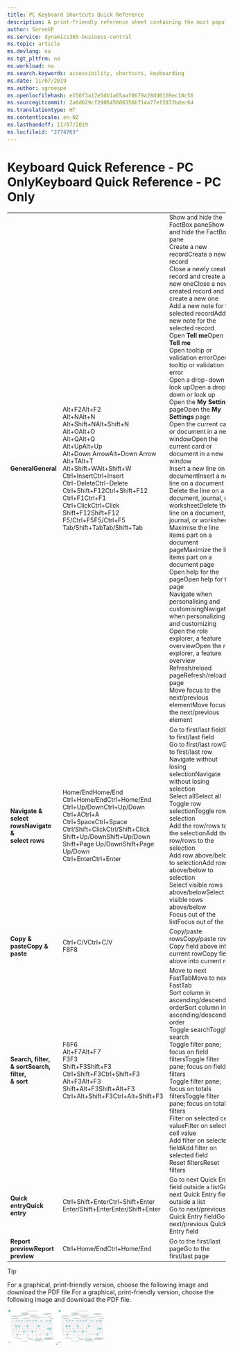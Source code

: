 ```yaml
---
title: PC Keyboard Shortcuts Quick Reference
description: A print-friendly reference sheet containing the most popular keyboard shortcuts for PC users.
author: SorenGP
ms.service: dynamics365-business-central
ms.topic: article
ms.devlang: na
ms.tgt_pltfrm: na
ms.workload: na
ms.search.keywords: accessibility, shortcuts, keyboarding
ms.date: 11/07/2019
ms.author: sgroespe
ms.openlocfilehash: e156f3a17e5db1a65aaf0679a28dd0169ec18c56
ms.sourcegitcommit: 2a6d629cf290645606356b714a77ef2872bdec64
ms.translationtype: HT
ms.contentlocale: en-NZ
ms.lasthandoff: 11/07/2019
ms.locfileid: "2774763"
---
```

# <a name="keyboard-quick-reference---pc-only"></a><span data-ttu-id="5a291-103">Keyboard Quick Reference - PC Only</span><span class="sxs-lookup"><span data-stu-id="5a291-103">Keyboard Quick Reference - PC Only</span></span>

||||  
|----------------|-----------|----------------|
|<span data-ttu-id="5a291-104">**General**</span><span class="sxs-lookup"><span data-stu-id="5a291-104">**General**</span></span>|<span data-ttu-id="5a291-105">Alt+F2</span><span class="sxs-lookup"><span data-stu-id="5a291-105">Alt+F2</span></span><br /><span data-ttu-id="5a291-106">Alt+N</span><span class="sxs-lookup"><span data-stu-id="5a291-106">Alt+N</span></span><br /><span data-ttu-id="5a291-107">Alt+Shift+N</span><span class="sxs-lookup"><span data-stu-id="5a291-107">Alt+Shift+N</span></span><br /><span data-ttu-id="5a291-108">Alt+O</span><span class="sxs-lookup"><span data-stu-id="5a291-108">Alt+O</span></span><br /><span data-ttu-id="5a291-109">Alt+Q</span><span class="sxs-lookup"><span data-stu-id="5a291-109">Alt+Q</span></span><br /><span data-ttu-id="5a291-110">Alt+Up</span><span class="sxs-lookup"><span data-stu-id="5a291-110">Alt+Up</span></span><br /><span data-ttu-id="5a291-111">Alt+Down Arrow</span><span class="sxs-lookup"><span data-stu-id="5a291-111">Alt+Down Arrow</span></span><br /><span data-ttu-id="5a291-112">Alt+T</span><span class="sxs-lookup"><span data-stu-id="5a291-112">Alt+T</span></span><br /><span data-ttu-id="5a291-113">Alt+Shift+W</span><span class="sxs-lookup"><span data-stu-id="5a291-113">Alt+Shift+W</span></span><br /><span data-ttu-id="5a291-114">Ctrl+Insert</span><span class="sxs-lookup"><span data-stu-id="5a291-114">Ctrl+Insert</span></span><br /><span data-ttu-id="5a291-115">Ctrl-Delete</span><span class="sxs-lookup"><span data-stu-id="5a291-115">Ctrl-Delete</span></span><br /><span data-ttu-id="5a291-116">Ctrl+Shift+F12</span><span class="sxs-lookup"><span data-stu-id="5a291-116">Ctrl+Shift+F12</span></span><br /><span data-ttu-id="5a291-117">Ctrl+F1</span><span class="sxs-lookup"><span data-stu-id="5a291-117">Ctrl+F1</span></span><br /><span data-ttu-id="5a291-118">Ctrl+Click</span><span class="sxs-lookup"><span data-stu-id="5a291-118">Ctrl+Click</span></span><br /><span data-ttu-id="5a291-119">Shift+F12</span><span class="sxs-lookup"><span data-stu-id="5a291-119">Shift+F12</span></span><br /><span data-ttu-id="5a291-120">F5/Ctrl+F5</span><span class="sxs-lookup"><span data-stu-id="5a291-120">F5/Ctrl+F5</span></span><br /><span data-ttu-id="5a291-121">Tab/Shift+Tab</span><span class="sxs-lookup"><span data-stu-id="5a291-121">Tab/Shift+Tab</span></span><br />|<span data-ttu-id="5a291-122">Show and hide the FactBox pane</span><span class="sxs-lookup"><span data-stu-id="5a291-122">Show and hide the FactBox pane</span></span><br /><span data-ttu-id="5a291-123">Create a new record</span><span class="sxs-lookup"><span data-stu-id="5a291-123">Create a new record</span></span><br /><span data-ttu-id="5a291-124">Close a newly created record and create a new one</span><span class="sxs-lookup"><span data-stu-id="5a291-124">Close a newly created record and create a new one</span></span><br /><span data-ttu-id="5a291-125">Add a new note for the selected record</span><span class="sxs-lookup"><span data-stu-id="5a291-125">Add a new note for the selected record</span></span><br /><span data-ttu-id="5a291-126">Open **Tell me**</span><span class="sxs-lookup"><span data-stu-id="5a291-126">Open **Tell me**</span></span><br /><span data-ttu-id="5a291-127">Open tooltip or validation error</span><span class="sxs-lookup"><span data-stu-id="5a291-127">Open tooltip or validation error</span></span><br /><span data-ttu-id="5a291-128">Open a drop-down or look up</span><span class="sxs-lookup"><span data-stu-id="5a291-128">Open a drop-down or look up</span></span><br /><span data-ttu-id="5a291-129">Open the **My Settings** page</span><span class="sxs-lookup"><span data-stu-id="5a291-129">Open the **My Settings** page</span></span><br /><span data-ttu-id="5a291-130">Open the current card or document in a new window</span><span class="sxs-lookup"><span data-stu-id="5a291-130">Open the current card or document in a new window</span></span><br /><span data-ttu-id="5a291-131">Insert a new line on a document</span><span class="sxs-lookup"><span data-stu-id="5a291-131">Insert a new line on a document</span></span><br /><span data-ttu-id="5a291-132">Delete the line on a document, journal, or worksheet</span><span class="sxs-lookup"><span data-stu-id="5a291-132">Delete the line on a document, journal, or worksheet</span></span><br /><span data-ttu-id="5a291-133">Maximise the line items part on a document page</span><span class="sxs-lookup"><span data-stu-id="5a291-133">Maximize the line items part on a document page</span></span><br /><span data-ttu-id="5a291-134">Open help for the page</span><span class="sxs-lookup"><span data-stu-id="5a291-134">Open help for the page</span></span><br /><span data-ttu-id="5a291-135">Navigate when personalising and customising</span><span class="sxs-lookup"><span data-stu-id="5a291-135">Navigate when personalizing and customizing</span></span><br /><span data-ttu-id="5a291-136">Open the role explorer, a feature overview</span><span class="sxs-lookup"><span data-stu-id="5a291-136">Open the role explorer, a feature overview</span></span><br /><span data-ttu-id="5a291-137">Refresh/reload page</span><span class="sxs-lookup"><span data-stu-id="5a291-137">Refresh/reload page</span></span><br /><span data-ttu-id="5a291-138">Move focus to the next/previous element</span><span class="sxs-lookup"><span data-stu-id="5a291-138">Move focus to the next/previous element</span></span>|
|<span data-ttu-id="5a291-139">**Navigate &<br />select rows**</span><span class="sxs-lookup"><span data-stu-id="5a291-139">**Navigate &<br />select rows**</span></span>| <span data-ttu-id="5a291-140">Home/End</span><span class="sxs-lookup"><span data-stu-id="5a291-140">Home/End</span></span><br /><span data-ttu-id="5a291-141">Ctrl+Home/End</span><span class="sxs-lookup"><span data-stu-id="5a291-141">Ctrl+Home/End</span></span> <br /><span data-ttu-id="5a291-142">Ctrl+Up/Down</span><span class="sxs-lookup"><span data-stu-id="5a291-142">Ctrl+Up/Down</span></span><br /><span data-ttu-id="5a291-143">Ctrl+A</span><span class="sxs-lookup"><span data-stu-id="5a291-143">Ctrl+A</span></span> <br /><span data-ttu-id="5a291-144">Ctrl+Space</span><span class="sxs-lookup"><span data-stu-id="5a291-144">Ctrl+Space</span></span><br /><span data-ttu-id="5a291-145">Ctrl/Shift+Click</span><span class="sxs-lookup"><span data-stu-id="5a291-145">Ctrl/Shift+Click</span></span><br /><span data-ttu-id="5a291-146">Shift+Up/Down</span><span class="sxs-lookup"><span data-stu-id="5a291-146">Shift+Up/Down</span></span><br /><span data-ttu-id="5a291-147">Shift+Page Up/Down</span><span class="sxs-lookup"><span data-stu-id="5a291-147">Shift+Page Up/Down</span></span><br /><span data-ttu-id="5a291-148">Ctrl+Enter</span><span class="sxs-lookup"><span data-stu-id="5a291-148">Ctrl+Enter</span></span>| <span data-ttu-id="5a291-149">Go to first/last field</span><span class="sxs-lookup"><span data-stu-id="5a291-149">Go to first/last field</span></span><br /><span data-ttu-id="5a291-150">Go to first/last row</span><span class="sxs-lookup"><span data-stu-id="5a291-150">Go to first/last row</span></span><br /><span data-ttu-id="5a291-151">Navigate without losing selection</span><span class="sxs-lookup"><span data-stu-id="5a291-151">Navigate without losing selection</span></span><br /><span data-ttu-id="5a291-152">Select all</span><span class="sxs-lookup"><span data-stu-id="5a291-152">Select all</span></span><br /><span data-ttu-id="5a291-153">Toggle row selection</span><span class="sxs-lookup"><span data-stu-id="5a291-153">Toggle row selection</span></span><br /> <span data-ttu-id="5a291-154">Add the row/rows to the selection</span><span class="sxs-lookup"><span data-stu-id="5a291-154">Add the row/rows to the selection</span></span><br /><span data-ttu-id="5a291-155">Add row above/below to selection</span><span class="sxs-lookup"><span data-stu-id="5a291-155">Add row above/below to selection</span></span><br /><span data-ttu-id="5a291-156">Select visible rows above/below</span><span class="sxs-lookup"><span data-stu-id="5a291-156">Select visible rows above/below</span></span> <br /><span data-ttu-id="5a291-157">Focus out of the list</span><span class="sxs-lookup"><span data-stu-id="5a291-157">Focus out of the list</span></span>|
|<span data-ttu-id="5a291-158">**Copy & paste**</span><span class="sxs-lookup"><span data-stu-id="5a291-158">**Copy & paste**</span></span>|<span data-ttu-id="5a291-159">Ctrl+C/V</span><span class="sxs-lookup"><span data-stu-id="5a291-159">Ctrl+C/V</span></span><br /><span data-ttu-id="5a291-160">F8</span><span class="sxs-lookup"><span data-stu-id="5a291-160">F8</span></span>|<span data-ttu-id="5a291-161">Copy/paste rows</span><span class="sxs-lookup"><span data-stu-id="5a291-161">Copy/paste rows</span></span><br /><span data-ttu-id="5a291-162">Copy field above into current row</span><span class="sxs-lookup"><span data-stu-id="5a291-162">Copy field above into current row</span></span>|
|<span data-ttu-id="5a291-163">**Search, filter, <br />& sort**</span><span class="sxs-lookup"><span data-stu-id="5a291-163">**Search, filter, <br />& sort**</span></span>|<span data-ttu-id="5a291-164">F6</span><span class="sxs-lookup"><span data-stu-id="5a291-164">F6</span></span><br /><span data-ttu-id="5a291-165">Alt+F7</span><span class="sxs-lookup"><span data-stu-id="5a291-165">Alt+F7</span></span><br /><span data-ttu-id="5a291-166">F3</span><span class="sxs-lookup"><span data-stu-id="5a291-166">F3</span></span><br /><span data-ttu-id="5a291-167">Shift+F3</span><span class="sxs-lookup"><span data-stu-id="5a291-167">Shift+F3</span></span><br /><span data-ttu-id="5a291-168">Ctrl+Shift+F3</span><span class="sxs-lookup"><span data-stu-id="5a291-168">Ctrl+Shift+F3</span></span><br /><span data-ttu-id="5a291-169">Alt+F3</span><span class="sxs-lookup"><span data-stu-id="5a291-169">Alt+F3</span></span><br /><span data-ttu-id="5a291-170">Shift+Alt+F3</span><span class="sxs-lookup"><span data-stu-id="5a291-170">Shift+Alt+F3</span></span><br /><span data-ttu-id="5a291-171">Ctrl+Alt+Shift+F3</span><span class="sxs-lookup"><span data-stu-id="5a291-171">Ctrl+Alt+Shift+F3</span></span>|<span data-ttu-id="5a291-172">Move to next FastTab</span><span class="sxs-lookup"><span data-stu-id="5a291-172">Move to next FastTab</span></span><br /><span data-ttu-id="5a291-173">Sort column in ascending/descending order</span><span class="sxs-lookup"><span data-stu-id="5a291-173">Sort column in ascending/descending order</span></span><br /><span data-ttu-id="5a291-174">Toggle search</span><span class="sxs-lookup"><span data-stu-id="5a291-174">Toggle search</span></span><br /><span data-ttu-id="5a291-175">Toggle filter pane; focus on field filters</span><span class="sxs-lookup"><span data-stu-id="5a291-175">Toggle filter pane; focus on field filters</span></span><br /><span data-ttu-id="5a291-176">Toggle filter pane; focus on totals filters</span><span class="sxs-lookup"><span data-stu-id="5a291-176">Toggle filter pane; focus on totals filters</span></span><br /><span data-ttu-id="5a291-177">Filter on selected cell value</span><span class="sxs-lookup"><span data-stu-id="5a291-177">Filter on selected cell value</span></span><br /><span data-ttu-id="5a291-178">Add filter on selected field</span><span class="sxs-lookup"><span data-stu-id="5a291-178">Add filter on selected field</span></span><br /><span data-ttu-id="5a291-179">Reset filters</span><span class="sxs-lookup"><span data-stu-id="5a291-179">Reset filters</span></span>|
|<span data-ttu-id="5a291-180">**Quick entry**</span><span class="sxs-lookup"><span data-stu-id="5a291-180">**Quick entry**</span></span>|<span data-ttu-id="5a291-181">Ctrl+Shift+Enter</span><span class="sxs-lookup"><span data-stu-id="5a291-181">Ctrl+Shift+Enter</span></span><br /><span data-ttu-id="5a291-182">Enter/Shift+Enter</span><span class="sxs-lookup"><span data-stu-id="5a291-182">Enter/Shift+Enter</span></span>|<span data-ttu-id="5a291-183">Go to next Quick Entry field outside a list</span><span class="sxs-lookup"><span data-stu-id="5a291-183">Go to next Quick Entry field outside a list</span></span><br /><span data-ttu-id="5a291-184">Go to next/previous Quick Entry field</span><span class="sxs-lookup"><span data-stu-id="5a291-184">Go to next/previous Quick Entry field</span></span>|
|<span data-ttu-id="5a291-185">**Report preview**</span><span class="sxs-lookup"><span data-stu-id="5a291-185">**Report preview**</span></span>|<span data-ttu-id="5a291-186">Ctrl+Home/End</span><span class="sxs-lookup"><span data-stu-id="5a291-186">Ctrl+Home/End</span></span>|<span data-ttu-id="5a291-187">Go to the first/last page</span><span class="sxs-lookup"><span data-stu-id="5a291-187">Go to the first/last page</span></span>|

> [!TIP]
> <span data-ttu-id="5a291-188">For a graphical, print-friendly version, choose the following image and download the PDF file.</span><span class="sxs-lookup"><span data-stu-id="5a291-188">For a graphical, print-friendly version, choose the following image and download the PDF file.</span></span>
>
> <span data-ttu-id="5a291-189">[ ![](media/keyboard_shortcut_inline.png) ](media/keyboard_shortcuts.pdf)</span><span class="sxs-lookup"><span data-stu-id="5a291-189">[ ![](media/keyboard_shortcut_inline.png) ](media/keyboard_shortcuts.pdf)</span></span>
